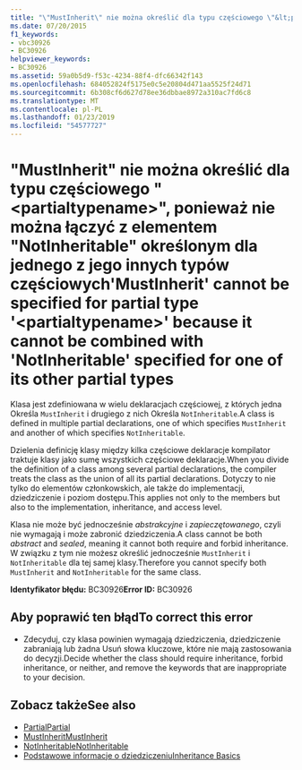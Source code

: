 ```yaml
---
title: "\"MustInherit\" nie można określić dla typu częściowego \"&lt;partialtypename&gt;\", ponieważ nie można łączyć z elementem \"NotInheritable\" określonym dla jednego z jego innych typów częściowych"
ms.date: 07/20/2015
f1_keywords:
- vbc30926
- BC30926
helpviewer_keywords:
- BC30926
ms.assetid: 59a0b5d9-f53c-4234-88f4-dfc66342f143
ms.openlocfilehash: 684052824f5175e0c5e20804d471aa5525f24d71
ms.sourcegitcommit: 6b308cf6d627d78ee36dbbae8972a310ac7fd6c8
ms.translationtype: MT
ms.contentlocale: pl-PL
ms.lasthandoff: 01/23/2019
ms.locfileid: "54577727"
---
```

# <a name="mustinherit-cannot-be-specified-for-partial-type-ltpartialtypenamegt-because-it-cannot-be-combined-with-notinheritable-specified-for-one-of-its-other-partial-types"></a><span data-ttu-id="b9776-102">"MustInherit" nie można określić dla typu częściowego "&lt;partialtypename&gt;", ponieważ nie można łączyć z elementem "NotInheritable" określonym dla jednego z jego innych typów częściowych</span><span class="sxs-lookup"><span data-stu-id="b9776-102">'MustInherit' cannot be specified for partial type '&lt;partialtypename&gt;' because it cannot be combined with 'NotInheritable' specified for one of its other partial types</span></span>
<span data-ttu-id="b9776-103">Klasa jest zdefiniowana w wielu deklaracjach częściowej, z których jedna Określa `MustInherit` i drugiego z nich Określa `NotInheritable`.</span><span class="sxs-lookup"><span data-stu-id="b9776-103">A class is defined in multiple partial declarations, one of which specifies `MustInherit` and another of which specifies `NotInheritable`.</span></span>  
  
 <span data-ttu-id="b9776-104">Dzielenia definicję klasy między kilka częściowe deklaracje kompilator traktuje klasy jako sumę wszystkich częściowe deklaracje.</span><span class="sxs-lookup"><span data-stu-id="b9776-104">When you divide the definition of a class among several partial declarations, the compiler treats the class as the union of all its partial declarations.</span></span> <span data-ttu-id="b9776-105">Dotyczy to nie tylko do elementów członkowskich, ale także do implementacji, dziedziczenie i poziom dostępu.</span><span class="sxs-lookup"><span data-stu-id="b9776-105">This applies not only to the members but also to the implementation, inheritance, and access level.</span></span>  
  
 <span data-ttu-id="b9776-106">Klasa nie może być jednocześnie *abstrakcyjne* i *zapieczętowanego*, czyli nie wymagają i może zabronić dziedziczenia.</span><span class="sxs-lookup"><span data-stu-id="b9776-106">A class cannot be both *abstract* and *sealed*, meaning it cannot both require and forbid inheritance.</span></span> <span data-ttu-id="b9776-107">W związku z tym nie możesz określić jednocześnie `MustInherit` i `NotInheritable` dla tej samej klasy.</span><span class="sxs-lookup"><span data-stu-id="b9776-107">Therefore you cannot specify both `MustInherit` and `NotInheritable` for the same class.</span></span>  
  
 <span data-ttu-id="b9776-108">**Identyfikator błędu:** BC30926</span><span class="sxs-lookup"><span data-stu-id="b9776-108">**Error ID:** BC30926</span></span>  
  
## <a name="to-correct-this-error"></a><span data-ttu-id="b9776-109">Aby poprawić ten błąd</span><span class="sxs-lookup"><span data-stu-id="b9776-109">To correct this error</span></span>  
  
-   <span data-ttu-id="b9776-110">Zdecyduj, czy klasa powinien wymagają dziedziczenia, dziedziczenie zabraniają lub żadna Usuń słowa kluczowe, które nie mają zastosowania do decyzji.</span><span class="sxs-lookup"><span data-stu-id="b9776-110">Decide whether the class should require inheritance, forbid inheritance, or neither, and remove the keywords that are inappropriate to your decision.</span></span>  
  
## <a name="see-also"></a><span data-ttu-id="b9776-111">Zobacz także</span><span class="sxs-lookup"><span data-stu-id="b9776-111">See also</span></span>
- [<span data-ttu-id="b9776-112">Partial</span><span class="sxs-lookup"><span data-stu-id="b9776-112">Partial</span></span>](../../visual-basic/language-reference/modifiers/partial.md)
- [<span data-ttu-id="b9776-113">MustInherit</span><span class="sxs-lookup"><span data-stu-id="b9776-113">MustInherit</span></span>](../../visual-basic/language-reference/modifiers/mustinherit.md)
- [<span data-ttu-id="b9776-114">NotInheritable</span><span class="sxs-lookup"><span data-stu-id="b9776-114">NotInheritable</span></span>](../../visual-basic/language-reference/modifiers/notinheritable.md)
- [<span data-ttu-id="b9776-115">Podstawowe informacje o dziedziczeniu</span><span class="sxs-lookup"><span data-stu-id="b9776-115">Inheritance Basics</span></span>](../../visual-basic/programming-guide/language-features/objects-and-classes/inheritance-basics.md)
